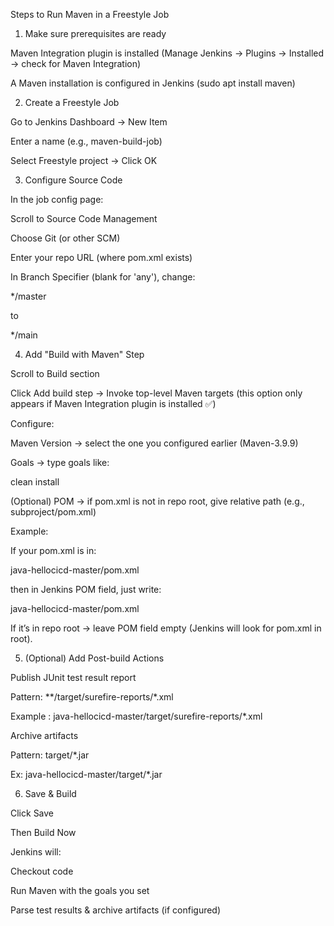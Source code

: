 Steps to Run Maven in a Freestyle Job
1. Make sure prerequisites are ready

Maven Integration plugin is installed
(Manage Jenkins → Plugins → Installed → check for Maven Integration)

A Maven installation is configured in Jenkins
(sudo apt install maven)

2. Create a Freestyle Job

Go to Jenkins Dashboard → New Item

Enter a name (e.g., maven-build-job)

Select Freestyle project → Click OK

3. Configure Source Code

In the job config page:

Scroll to Source Code Management

Choose Git (or other SCM)

Enter your repo URL (where pom.xml exists)

In Branch Specifier (blank for 'any'), change:

*/master


to

*/main

4. Add "Build with Maven" Step

Scroll to Build section

Click Add build step → Invoke top-level Maven targets
(this option only appears if Maven Integration plugin is installed ✅)

Configure:

Maven Version → select the one you configured earlier (Maven-3.9.9)

Goals → type goals like:

clean install


(Optional) POM → if pom.xml is not in repo root, give relative path (e.g., subproject/pom.xml)

Example:

If your pom.xml is in:

java-hellocicd-master/pom.xml


then in Jenkins POM field, just write:

java-hellocicd-master/pom.xml


If it’s in repo root → leave POM field empty (Jenkins will look for pom.xml in root).

5. (Optional) Add Post-build Actions

Publish JUnit test result report

Pattern: **/target/surefire-reports/*.xml

Example : java-hellocicd-master/target/surefire-reports/*.xml

Archive artifacts

Pattern: target/*.jar

Ex: java-hellocicd-master/target/*.jar

6. Save & Build

Click Save

Then Build Now

Jenkins will:

Checkout code

Run Maven with the goals you set

Parse test results & archive artifacts (if configured)
